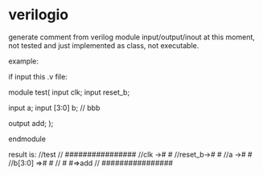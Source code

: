 # verilogio

generate comment from verilog module input/output/inout
at this moment, not tested and just implemented as class, not executable.

example:

if input this .v file:

module test(
input clk;
input reset_b;

input a;
input [3:0] b; // bbb

output add;
);

endmodule

result is:
//test
//         ################
//clk    ->#              #
//reset_b->#              #
//a      ->#              #
//b[3:0] =>#              #
//         #              #=>add
//         ################
